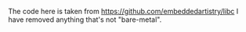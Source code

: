 The code here is taken from https://github.com/embeddedartistry/libc
I have removed anything that's not "bare-metal".